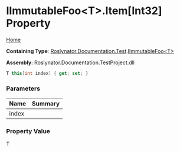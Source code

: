 # IImmutableFoo\<T>\.Item\[Int32\] Property

[Home](../../../../../README.md)

**Containing Type**: [Roslynator.Documentation.Test](../../README.md)\.[IImmutableFoo\<T>](../README.md)

**Assembly**: Roslynator\.Documentation\.TestProject\.dll

```csharp
T this[int index] { get; set; }
```

### Parameters

| Name | Summary |
| ---- | ------- |
| index | |

### Property Value

T

